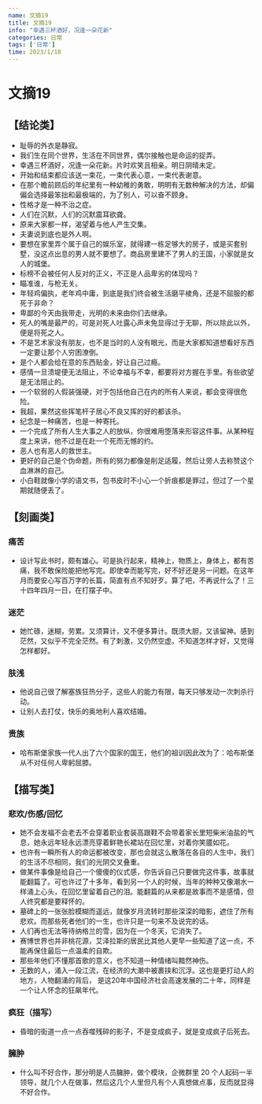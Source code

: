 ```yaml
---
name: 文摘19
title: 文摘19
info: "幸遇三杯酒好，况逢一朵花新"
categories: 日常
tags: ['日常']
time: 2023/1/18
---
```


# 文摘19

## 【结论类】

- 耻辱的外衣是静寂。
- 我们生在同个世界，生活在不同世界，偶尔接触也是命运的捉弄。
- 幸遇三杯酒好，况逢一朵花新。片时欢笑且相亲。明日阴晴未定。
- 开始和结束都应该送一束花，一束代表心意，一束代表谢意。
- 在那个瞻前顾后的年纪里有一种幼稚的勇敢，明明有无数种解决的方法，却偏偏会选择最笨拙和最极端的，为了别人，可以奋不顾身。
- 性格才是一种不治之症。
- 人们在沉默，人们的沉默震耳欲聋。
- 原来大家都一样，渴望着与他人产生交集。
- 夫妻说到底也是外人啊。
- 要想在家里弄个属于自己的娱乐室，就得建一栋足够大的房子，或是买套别墅，没这点出息的男人就不要想了。商品房里建不了男人的王国，小家就是女人的城堡。
- 标榜不会被任何人反对的正义，不正是人品卑劣的体现吗？
- 瞄准谁，与枪无关。
- 年轻鸡偏执，老年鸡中庸，到底是我们终会被生活磨平棱角，还是不屈服的都死于非命？
- 卑鄙的今天由我带走，光明的未来由你们去继承。
- 死人的嘴是最严的，可是对死人吐露心声未免显得过于无聊，所以除此以外，便是将死之人。
- 不是艺术家没有朋友，也不是当时的人没有眼光，而是大家都知道想看好东西一定要让那个人穷困潦倒。
- 是个人都会给在意的东西贴金，好让自己过瘾。
- 感情一旦溃堤便无法阻止，不论幸福与不幸，都要将对方握在手里。有些欲望是无法阻止的。
- 一个软弱的人假装强硬，对于包括他自己在内的所有人来说，都会变得很危险。
- 我超，果然这些挥笔杆子居心不良又挥的好的都该杀。
- 纪念是一种痛苦，也是一种寄托。
- 一个完成了所有人生大事之人的放纵，你很难用堕落来形容这件事。从某种程度上来讲，他不过是在赴一个死而无憾的约。
- 恶人也有恶人的救世主。
- 更好的自己是个伪命题，所有的努力都像是削足适履，然后让旁人去称赞这个血淋淋的自己。
- 小白鞋就像小学的语文书，包书皮时不小心一个折痕都是罪过，但过了一个星期就随便丢了。

## 【刻画类】

### 痛苦

- 设计写此书时，颇有雄心。可是执行起来，精神上，物质上，身体上，都有苦痛，我不敢保险能把他写完。即使幸而能写完，好不好还是另一问题。在这年月而要安心写百万字的长篇，简直有点不知好歹。算了吧，不再说什么了！三十四年四月一日，在打摆子中。

### 迷茫

- 她忙碌，迷糊，劳累。又须算计，又不便多算计。既须大胆，又该留神。感到茫然，又似乎不完全茫然。有了刺激，又仍然空虚。不知道怎样才好，又觉得怎样都好。

### 肤浅

- 他说自己很了解塞族狂热分子，这些人的能力有限，每天只够发动一次刺杀行动。
- 让别人去打仗，快乐的奥地利人喜欢结婚。

### 贵族

- 哈布斯堡家族一代人出了六个国家的国王，他们的祖训因此改为了：哈布斯堡从不对任何人卑躬屈膝。

## 【描写类】

### 悲欢/伤感/回忆

- 她不会发福不会老去不会穿着职业套装高跟鞋不会带着家长里短柴米油盐的气息，她永远年轻永远漂亮穿着鲜艳长裙站在回忆里，对着你笑靥如花。
- 也许有一瞬所有人的命运都被改变，那也会就这么散落在各自的人生中，我们的生活不尽相同，我们的光阴交叉叠重。
- 做某件事像是给自己一个傻傻的仪式感，你告诉自己只要做完这件事，故事就能翻篇了。可也许过了十多年，看到另一个人的时候，当年的种种又像潮水一样涌上心头，在回忆里留着自己的泪。能翻篇的从来都是故事而不是感情，但人终究都是要释怀的。
- 墓碑上的一张张脸模糊而遥远，就像岁月流转时那些深深的暗影，遮住了所有悲欢。而那些死者他们的一生，也许只是一句来不及说完的话。
- 人们再也无法等待纳格兰的雪，因为在一个冬天，它消失了。
- 赛博世界也并非桃花源，艾泽拉斯的居民比其他人更早一些知道了这一点，不能再保住最后一点温柔的自欺。
- 那些年他们不懂那首歌的意义，也不知道一种情绪叫黯然神伤。
- 无数的人，涌入一段江流，在经济的大潮中被裹挟和沉浮。这也是更打动人的地方，人物翻涌的背后， 是这20年中国经济社会高速发展的二十年，同样是一个让人怀念的狂飙年代。

### 疯狂（描写）

- 昏暗的街道一点一点吞噬残碎的影子，不是变成疯子，就是变成疯子后死去。

### 臃肿

- 什么叫不好合作，那分明是人员臃肿，做个模块，企微群里 20 个人起码一半领导，就几个人在做事，然后这几个人里但凡有个人真想做点事，反而就显得不好合作。
  


